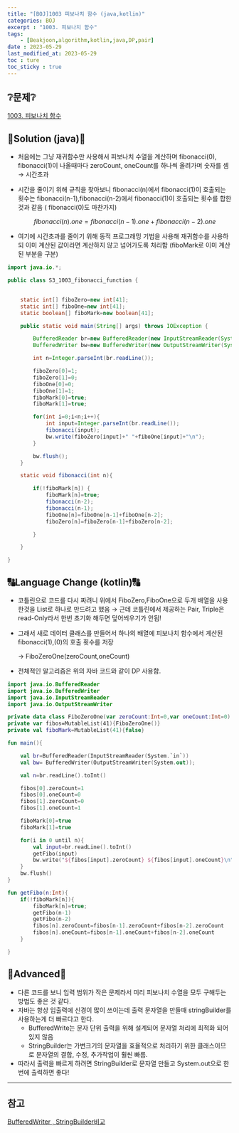 ```yaml
---
title: "[BOJ]1003 피보나치 함수 (java,kotlin)"
categories: BOJ
excerpt : "1003. 피보나치 함수"
tags:
    - [Beakjoon,algorithm,kotlin,java,DP,pair]
date : 2023-05-29
last_modified_at: 2023-05-29
toc : ture
toc_sticky : true
---
```

## ❔문제❔

[1003. 피보나치 함수](https://www.acmicpc.net/problem/1003)

## 🙌Solution (java)🙌

- 처음에는 그냥 재귀함수만 사용해서 피보나치 수열을 계산하며 fibonacci(0), fibonacci(1)이 나올때마다 zeroCount, oneCount를 하나씩 올려가며 숫자를 셈 → 시간초과
- 시간을 줄이기 위해 규칙을 찾아보니 fibonacci(n)에서 fibonacci(1)이 호출되는 횟수는 fibonacci(n-1),fibonacci(n-2)에서 fibonacci(1)이 호출되는 횟수를 합한것과 같음 ( fibonacci(0)도 마찬가지)
    
    $$
    fibonacci(n).one=fibonacci(n-1).one+fibonacci(n-2).one
    $$
    
- 여기에 시간초과를 줄이기 위해 동적 프로그래밍 기법을 사용해 재귀함수를 사용하되 이미 계산된 값이라면 계산하지 않고 넘어가도록 처리함 (fiboMark로 이미 계산된 부분을 구분)

```java
import java.io.*;

public class S3_1003_fibonacci_function {

		
    static int[] fiboZero=new int[41];
    static int[] fiboOne=new int[41];
    static boolean[] fiboMark=new boolean[41];

    public static void main(String[] args) throws IOException {

        BufferedReader br=new BufferedReader(new InputStreamReader(System.in));
        BufferedWriter bw=new BufferedWriter(new OutputStreamWriter(System.out));

        int n=Integer.parseInt(br.readLine());

        fiboZero[0]=1;
        fiboZero[1]=0;
        fiboOne[0]=0;
        fiboOne[1]=1;
        fiboMark[0]=true;
        fiboMark[1]=true;

        for(int i=0;i<n;i++){
            int input=Integer.parseInt(br.readLine());
            fibonacci(input);
            bw.write(fiboZero[input]+" "+fiboOne[input]+"\n");
        }

        bw.flush();
    }

    static void fibonacci(int n){

        if(!fiboMark[n]) {
            fiboMark[n]=true;
            fibonacci(n-2);
            fibonacci(n-1);
            fiboOne[n]=fiboOne[n-1]+fiboOne[n-2];
            fiboZero[n]=fiboZero[n-1]+fiboZero[n-2];

        }

    }

}
```

## 🔠Language Change (kotlin)🔠

- 코틀린으로 코드를 다시 짜려니 위에서 FiboZero,FiboOne으로 두개 배열을 사용한것을 List<Pair>로 하나로 만드려고 했음 → 근데 코틀린에서 제공하는 Pair, Triple은 read-Only라서 한번 초기화 해두면 덮어씌우기가 안됨!
- 그래서 새로 데이터 클래스를 만들어서 하나의 배열에 피보나치 함수에서 계산된 fibonacci(1),(0)의 호출 횟수를 저장
    
    → FiboZeroOne(zeroCount,oneCount)
    
- 전체적인 알고리즘은 위의 자바 코드와 같이 DP 사용함.

```kotlin
import java.io.BufferedReader
import java.io.BufferedWriter
import java.io.InputStreamReader
import java.io.OutputStreamWriter

private data class FiboZeroOne(var zeroCount:Int=0,var oneCount:Int=0)
private var fibos=MutableList(41){FiboZeroOne()}
private val fiboMark=MutableList(41){false}

fun main(){

    val br=BufferedReader(InputStreamReader(System.`in`))
    val bw= BufferedWriter(OutputStreamWriter(System.out));

    val n=br.readLine().toInt()

    fibos[0].zeroCount=1
    fibos[0].oneCount=0
    fibos[1].zeroCount=0
    fibos[1].oneCount=1

    fiboMark[0]=true
    fiboMark[1]=true

    for(i in 0 until n){
        val input=br.readLine().toInt()
        getFibo(input)
        bw.write("${fibos[input].zeroCount} ${fibos[input].oneCount}\n")
    }
    bw.flush()
}

fun getFibo(n:Int){
    if(!fiboMark[n]){
        fiboMark[n]=true;
        getFibo(n-1)
        getFibo(n-2)
        fibos[n].zeroCount=fibos[n-1].zeroCount+fibos[n-2].zeroCount
        fibos[n].oneCount=fibos[n-1].oneCount+fibos[n-2].oneCount
    }

}
```

## 🚀Advanced🚀

- 다른 코드를 보니 입력 범위가 작은 문제라서 미리 피보나치 수열을 모두 구해두는 방법도 좋은 것 같다.
- 자바는 항상 입출력에 신경이 많이 쓰이는데 출력 문자열을 만들때 stringBuilder를 사용하는게 더 빠르다고 한다.
    - BufferedWrite는 문자 단위 출력을 위해 설계되어 문자열 처리에 최적화 되어있지 않음
    - StringBuilder는 가변크기의 문자열을 효율적으로 처리하기 위한 클래스이므로 문자열의 결합, 수정, 추가작업이 훨씬 빠름.
- 따라서 출력을 빠르게 하려면 StringBuilder로 문자열 만들고 System.out으로 한번에 출력하면 좋다!

---

## 참고

[BufferedWriter , StringBuilder비교](https://chb2005.tistory.com/73)